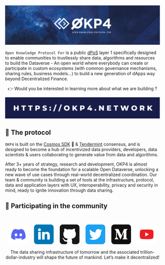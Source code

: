 [![okp4 github banner](/profile/static/okp4-banner.png)](https://okp4.network)

`Open Knowledge Protocol For` is a public [dPoS](https://en.bitcoinwiki.org/wiki/DPoS) layer 1 specifically designed to enable communities to trustlessly share data, algorithms and resources to build the Dataverse - An open world where everybody can create or participate in custom ecosystems (with common governance mechanisms, sharing rules, business models...) to build a new generation of dApps way beyond Decentralized Finance.

<p align="center">👉 Would you be interested in learning more about what we are building ?</p>

<p align="center"><a href="https://okp4.network"><img src="/profile/static/okp4-link.svg" /></a></p>

## 🔗 The protocol

`OKP4` is built on the [Cosmos SDK](https://v1.cosmos.network/sdk) 💫 & [Tendermint](https://tendermint.com/) consensus, and is designed to become a hub of incentivized data providers, developers, data scientists & users collaborating to generate value from data and algorithms.

After 3+ years of strategy, research and development, OKP4 is almost ready to become the foundation for a scalable Open Dataverse, unlocking a new wave of use cases through real-world decentralized coordination. Our team & community is building a set of tools at the infrastructure, protocol, data and application layers with UX, interoperability, privacy and security in mind, ready to ignite innovation through data sharing.

## 🙋 Participating in the community

<br/>

<p align="center">
  <a href="https://discord.gg/GHNZh4SaJ3"><img src="/profile/static/discord.svg" width="64" /></a>
  &nbsp; &nbsp;
  <a href="https://www.linkedin.com/company/okp4-open-knowledge-protocol-for"><img src="/profile/static/linkedin.svg" width="64" /></a>
  &nbsp; &nbsp;
  <a href="https://github.com/okp4"><img src="/profile/static/github.svg" width="64" /></a>
  &nbsp; &nbsp;
  <a href="https://twitter.com/OKP4_Protocol"><img src="/profile/static/twitter.svg" width="64" /></a>
  &nbsp; &nbsp;
  <a href="https://medium.com/okp4"><img src="/profile/static/medium.svg" width="64" /></a>
  &nbsp; &nbsp;
  <a href="https://www.youtube.com/channel/UCiOfcTaUyv2Szv4OQIepIvg"><img src="/profile/static/youtube.svg" width="64" /></a>
</p>

<p align="center">The data sharing infrastructure of tomorrow and the associated trillion-dollar-industry will shape the future of mankind. Let’s make it decentralized!
</p>
